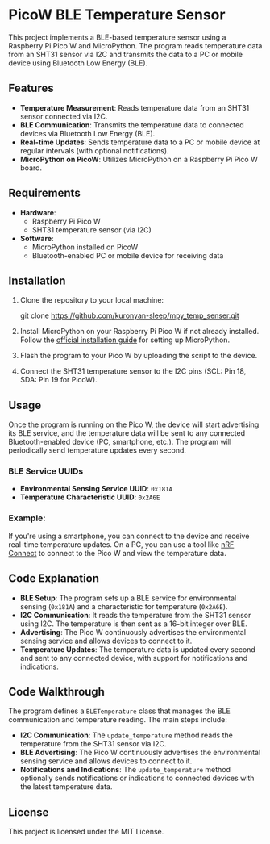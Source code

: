 # PicoW BLE Temperature Sensor

This project implements a BLE-based temperature sensor using a Raspberry Pi Pico W and MicroPython. The program reads temperature data from an SHT31 sensor via I2C and transmits the data to a PC or mobile device using Bluetooth Low Energy (BLE).

## Features

- **Temperature Measurement**: Reads temperature data from an SHT31 sensor connected via I2C.
- **BLE Communication**: Transmits the temperature data to connected devices via Bluetooth Low Energy (BLE).
- **Real-time Updates**: Sends temperature data to a PC or mobile device at regular intervals (with optional notifications).
- **MicroPython on PicoW**: Utilizes MicroPython on a Raspberry Pi Pico W board.

## Requirements

- **Hardware**:
  - Raspberry Pi Pico W
  - SHT31 temperature sensor (via I2C)
- **Software**:
  - MicroPython installed on PicoW
  - Bluetooth-enabled PC or mobile device for receiving data

## Installation

1. Clone the repository to your local machine:

   git clone https://github.com/kuronyan-sleep/mpy_temp_senser.git

2. Install MicroPython on your Raspberry Pi Pico W if not already installed. Follow the [official installation guide](https://www.raspberrypi.org/documentation/pico/getting-started/) for setting up MicroPython.

3. Flash the program to your Pico W by uploading the script to the device.

4. Connect the SHT31 temperature sensor to the I2C pins (SCL: Pin 18, SDA: Pin 19 for PicoW).

## Usage

Once the program is running on the Pico W, the device will start advertising its BLE service, and the temperature data will be sent to any connected Bluetooth-enabled device (PC, smartphone, etc.). The program will periodically send temperature updates every second.

### BLE Service UUIDs

- **Environmental Sensing Service UUID**: `0x181A`
- **Temperature Characteristic UUID**: `0x2A6E`

### Example:

If you're using a smartphone, you can connect to the device and receive real-time temperature updates. On a PC, you can use a tool like [nRF Connect](https://www.nordicsemi.com/Products/Development-tools/nRF-Connect-for-desktop) to connect to the Pico W and view the temperature data.

## Code Explanation

- **BLE Setup**: The program sets up a BLE service for environmental sensing (`0x181A`) and a characteristic for temperature (`0x2A6E`).
- **I2C Communication**: It reads the temperature from the SHT31 sensor using I2C. The temperature is then sent as a 16-bit integer over BLE.
- **Advertising**: The Pico W continuously advertises the environmental sensing service and allows devices to connect to it.
- **Temperature Updates**: The temperature data is updated every second and sent to any connected device, with support for notifications and indications.

## Code Walkthrough

The program defines a `BLETemperature` class that manages the BLE communication and temperature reading. The main steps include:

- **I2C Communication**: The `update_temperature` method reads the temperature from the SHT31 sensor via I2C.
- **BLE Advertising**: The Pico W continuously advertises the environmental sensing service and allows devices to connect to it.
- **Notifications and Indications**: The `update_temperature` method optionally sends notifications or indications to connected devices with the latest temperature data.

## License

This project is licensed under the MIT License.
